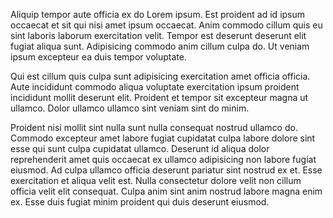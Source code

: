 Aliquip tempor aute officia ex do Lorem ipsum. Est proident ad id ipsum occaecat et sit qui nisi amet ipsum occaecat. Anim commodo cillum quis eu sint laboris laborum exercitation velit. Tempor est deserunt deserunt elit fugiat aliqua sunt. Adipisicing commodo anim cillum culpa do. Ut veniam ipsum excepteur ea duis tempor voluptate.

Qui est cillum quis culpa sunt adipisicing exercitation amet officia officia. Aute incididunt commodo aliqua voluptate exercitation ipsum proident incididunt mollit deserunt elit. Proident et tempor sit excepteur magna ut ullamco. Dolor ullamco ullamco sint veniam sint do minim.

Proident nisi mollit sint nulla sunt nulla consequat nostrud ullamco do. Commodo excepteur amet labore fugiat cupidatat culpa labore dolore sint esse qui sunt culpa cupidatat ullamco. Deserunt id aliqua dolor reprehenderit amet quis occaecat ex ullamco adipisicing non labore fugiat eiusmod. Ad culpa ullamco officia deserunt pariatur sint nostrud ex et. Esse exercitation et aliqua velit est. Nulla consectetur dolore velit non cillum officia velit elit consequat. Culpa anim sint anim nostrud labore magna enim ex. Esse duis fugiat minim proident qui duis deserunt eiusmod.